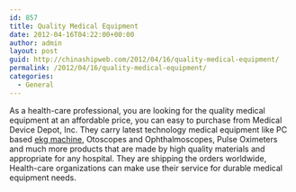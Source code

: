 ```yaml
---
id: 857
title: Quality Medical Equipment
date: 2012-04-16T04:22:00+00:00
author: admin
layout: post
guid: http://chinashipweb.com/2012/04/16/quality-medical-equipment/
permalink: /2012/04/16/quality-medical-equipment/
categories:
  - General
---
```

As a health-care professional, you are looking for the quality medical equipment at an affordable price, you can easy to purchase from Medical Device Depot, Inc. They carry latest technology medical equipment like PC based [ekg machine](http://www.medicaldevicedepot.com/EKG-Machines-PC-Based-EKG-Machines-Free-Standing-EKG-Mac-s/29.htm), Otoscopes and Ophthalmoscopes, Pulse Oximeters and much more products that are made by high quality materials and appropriate for any hospital. They are shipping the orders worldwide, Health-care organizations can make use their service for durable medical equipment needs.